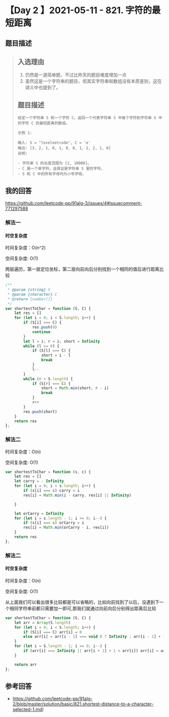 # 【Day 2 】2021-05-11 - 821. 字符的最短距离

## 题目描述

> ## 入选理由
>
> 1. 仍然是一道简单题，不过比昨天的题目难度增加一点
> 2. 虽然这是一个字符串的题目，但其实字符串和数组没有本质差别，这在讲义中也提到了。
>
> ## 题目描述
>
> ```
> 给定一个字符串 S 和一个字符 C。返回一个代表字符串 S 中每个字符到字符串 S 中的字符 C 的最短距离的数组。
>
> 示例 1:
>
> 输入: S = "loveleetcode", C = 'e'
> 输出: [3, 2, 1, 0, 1, 0, 0, 1, 2, 2, 1, 0]
> 说明:
>
> - 字符串 S 的长度范围为 [1, 10000]。
> - C 是一个单字符，且保证是字符串 S 里的字符。
> - S 和 C 中的所有字母均为小写字母。
> ```

## 我的回答

https://github.com/leetcode-pp/91alg-3/issues/4#issuecomment-771297588

### 解法一

#### 时空复杂度

时间复杂度：O(n^2)

空间复杂度: O(1)

两层遍历，第一层定位坐标，第二层向前向后分别找到一个相同的值后进行距离比较

```JavaScript
/**
 * @param {string} S
 * @param {character} C
 * @return {number[]}
 */
var shortestToChar = function (S, C) {
    let res = []
    for (let i = 0; i < S.length; i++) {
        if (S[i] === C) {
            res.push(0)
            continue
        }
        let l = i; r = i; short = Infinity
        while (l >= 0) {
            if (S[l] === C) {
                short = i - l
                break
            }
            l--
        }
        while (r < S.length) {
            if (S[r] === C) {
                short = Math.min(short, r - i)
                break
            }
            r++
        }
        res.push(short)
    }
    return res
};
```

### 解法二

时间复杂度：O(n)

空间复杂度: O(1)

```js
var shortestToChar = function (s, c) {
    let res = []
    let carry = - Infinity
    for (let i = 0; i < s.length; i++) {
        if (s[i] === c) carry = i
        res[i] = Math.min(i - carry, res[i] || Infinity)

    }

    let orCarry = Infinity
    for (let i = s.length - 1; i >= 0; i--) {
        if (s[i] === c) orCarry = i
        res[i] = Math.min(orCarry - i, res[i])
    }
    return res
};
```



### 解法二

#### 时空复杂度

时间复杂度：O(n)

空间复杂度: O(1)

从上面我们可以看出很多比较都是可以省略的，比如向前找到了以后，没遇到下一个相同字符串前都只需要加一即可,那我们就通过向前向后分别得出距离后比较

```JavaScript
var shortestToChar = function (S, C) {
    let arr = Array(S.length)
    for (let i = 0; i < S.length; i++) {
        if (S[i] === C) arr[i] = 0
        else arr[i] = arr[i - 1] === void 0 ? Infinity : arr[i - 1] + 1
    }
    for (let i = S.length - 1; i >= 0; i--) {
        if (arr[i] === Infinity || arr[i + 1] + 1 < arr[i]) arr[i] = arr[i + 1] + 1
    }

    return arr
};
```

## 参考回答

- https://github.com/leetcode-pp/91alg-2/blob/master/solution/basic/821.shortest-distance-to-a-character-selected-1.md)